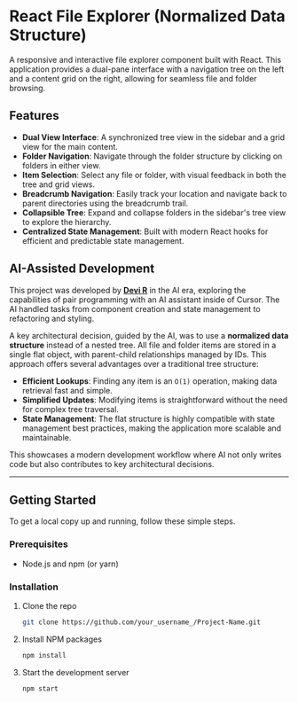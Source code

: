 # React File Explorer (Normalized Data Structure)

A responsive and interactive file explorer component built with React. This application provides a dual-pane interface with a navigation tree on the left and a content grid on the right, allowing for seamless file and folder browsing.

## Features

- **Dual View Interface**: A synchronized tree view in the sidebar and a grid view for the main content.
- **Folder Navigation**: Navigate through the folder structure by clicking on folders in either view.
- **Item Selection**: Select any file or folder, with visual feedback in both the tree and grid views.
- **Breadcrumb Navigation**: Easily track your location and navigate back to parent directories using the breadcrumb trail.
- **Collapsible Tree**: Expand and collapse folders in the sidebar's tree view to explore the hierarchy.
- **Centralized State Management**: Built with modern React hooks for efficient and predictable state management.

## AI-Assisted Development

This project was developed by **[Devi R](https://www.linkedin.com/in/devi-r-06bb94a7)** in the AI era, exploring the capabilities of pair programming with an AI assistant inside of Cursor. The AI handled tasks from component creation and state management to refactoring and styling.

A key architectural decision, guided by the AI, was to use a **normalized data structure** instead of a nested tree. All file and folder items are stored in a single flat object, with parent-child relationships managed by IDs. This approach offers several advantages over a traditional tree structure:

- **Efficient Lookups**: Finding any item is an `O(1)` operation, making data retrieval fast and simple.
- **Simplified Updates**: Modifying items is straightforward without the need for complex tree traversal.
- **State Management**: The flat structure is highly compatible with state management best practices, making the application more scalable and maintainable.

This showcases a modern development workflow where AI not only writes code but also contributes to key architectural decisions.

---

## Getting Started

To get a local copy up and running, follow these simple steps.

### Prerequisites

- Node.js and npm (or yarn)

### Installation

1.  Clone the repo
    ```sh
    git clone https://github.com/your_username_/Project-Name.git
    ```
2.  Install NPM packages
    ```sh
    npm install
    ```
3.  Start the development server
    ```sh
    npm start
    ```
